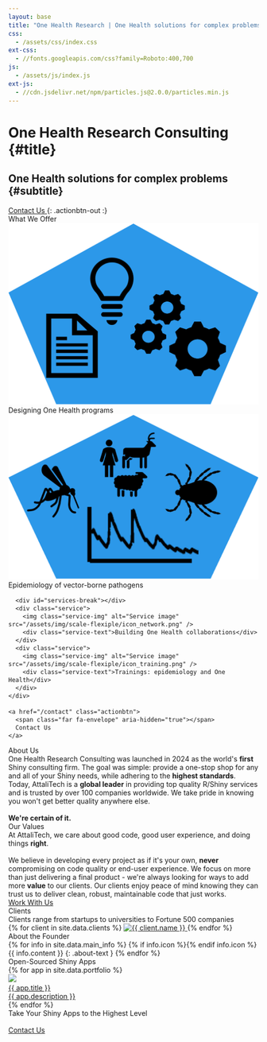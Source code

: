 ```yaml
---
layout: base
title: "One Health Research | One Health solutions for complex problems"
css:
  - /assets/css/index.css
ext-css:
  - //fonts.googleapis.com/css?family=Roboto:400,700
js:
  - /assets/js/index.js
ext-js:
  - //cdn.jsdelivr.net/npm/particles.js@2.0.0/particles.min.js
---
```



<div id="header" class="cut1" markdown="1">

<div id="header-inner" markdown="1">

# One Health Research Consulting {#title}

## One Health solutions for complex problems {#subtitle}

<a href="/contact" class="actionbtn">
  <span class="far fa-envelope" aria-hidden="true"></span>
  Contact Us
</a>
{: .actionbtn-out :}

</div>

<div id="particles-js"></div>

</div>

<div id="main-sections">

<div id="services-out" class="page-section cut1">
  <div id="services">
    <div class="section-title">What We Offer</div>
    <div id="services-list">
      <div class="service">
        <img class="service-img" alt="Service image" src="/assets/img/scale-flexiple/icon_services.png" />
        <div class="service-text">Designing One Health programs</div>
      </div>
      <div class="service">
        <img class="service-img" alt="Service image" src="/assets/img/scale-flexiple/icon_VBDs.png" />
        <div class="service-text">Epidemiology of vector-borne pathogens</div>
      </div>
	    
      <div id="services-break"></div>
      <div class="service">
        <img class="service-img" alt="Service image" src="/assets/img/scale-flexiple/icon_network.png" />
        <div class="service-text">Building One Health collaborations</div>
      </div>
      <div class="service">
        <img class="service-img" alt="Service image" src="/assets/img/scale-flexiple/icon_training.png" />
        <div class="service-text">Trainings: epidemiology and One Health</div>
      </div>
    </div>

    <a href="/contact" class="actionbtn">
      <span class="far fa-envelope" aria-hidden="true"></span>
      Contact Us
    </a>
  </div>
</div>

<div class="cut-buffer aboutus-buffer"></div>

<div id="aboutus-out" class="page-section grey-section cut2">
  <div id="aboutus">
    <div class="section-title">About Us</div>
    <div id="aboutus-text">
      One Health Research Consulting was launched in 2024 as the world's <b>first</b> Shiny consulting firm. The goal was simple: provide a one-stop shop for any and all of your Shiny needs, while adhering to the <b>highest standards</b>. Today, AttaliTech is a <b>global leader</b> in providing top quality R/Shiny services and is trusted by over 100 companies worldwide. We take pride in knowing you won't get better quality anywhere else.<br/><br/><b>We're certain of it.</b>
    </div>
  </div>
</div>

<div class="cut-buffer values-buffer"></div>

<div id="values-out" class="page-section cut2">
  <div id="values">
	  <div class="section-title">Our Values</div>
    <div id="values-text">
      At AttaliTech, we care about good code, good user experience, and doing things <b>right</b>.<br/><br/>
      We believe in developing every project as if it's your own, <b>never </b>compromising on code quality or end-user experience. We focus on more than just delivering a final product - we're always looking for ways to add more <b>value</b> to our clients. Our clients enjoy peace of mind knowing they can trust us to deliver clean, robust, maintainable code that just works.
    </div>
    <a href="/contact" class="actionbtn">
      Work With Us
    </a>
  </div>
</div>

<div id="clients-out" class="page-section cut1">
  <div id="clients">
    <div class="section-title">Clients</div>
    <div id="clients-subtitle">Clients range from startups to universities to Fortune 500 companies</div>
    <div id="client-logos">
      {% for client in site.data.clients %}
        <a class="client-img" href="{{ client.url }}" title="{{ client.name }}">
          <img alt="{{ client.name }}" src="/assets/img/logos/{{ client.img }}" />
        </a>
      {% endfor %}
    </div>
  </div>
</div>

<div class="cut-buffer"></div>

<div id="aboutme-section-out" class="page-section grey-section cut2">
  <div id="aboutme-section">
    <div class="section-title">About the Founder</div>
	<div id="aboutme-list" markdown="1">
{% for info in site.data.main_info %}
{% if info.icon %}<span class="about-icon fa-fw {{ info.icon }}" aria-hidden="true"></span>{% endif info.icon %}
<span class="about-content">{{ info.content }}</span>
{: .about-text }
{% endfor %}
</div>
  </div>
</div>

<div class="cut-buffer portfolio-buffer"></div>

<div id="portfolio-out" class="page-section grey-section">
  <div id="portfolio">
    <div class="section-title">
      Open-Sourced Shiny Apps
    </div>
    <div id="shinyapps-big">
      {% for app in site.data.portfolio %}
	    <div class="shinyapp">
          <a class="applink" href="{{ app.url }}">
            <img class="appimg" src="/assets/img/screenshots/{{ app.img }}" />
            <div class="apptitle">{{ app.title }}</div>
            <div class="appdesc">{{ app.description }}</div>
          </a>
        </div>
	  {% endfor %}
    </div>
  </div>
</div>

<div id="cta-out" class="page-section">
  <div id="cta">
    <div class="section-title">Take Your Shiny Apps to the Highest Level</div><br/>
  </div>
  <a href="/contact" class="actionbtn">
    <span class="far fa-envelope" aria-hidden="true"></span>
    Contact Us
  </a>
</div>

</div>

